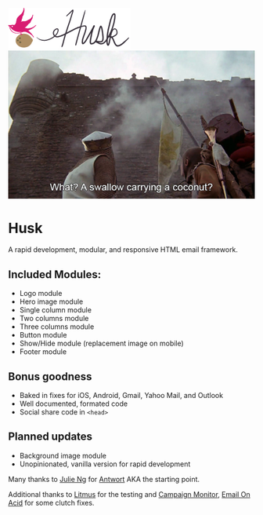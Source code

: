 [![Husk: a modular and responsive HTML email framework](https://raw.githubusercontent.com/anseltaft/husk/master/images/logo.png)](https://github.com/anseltaft/husk)
![Husk's hero image](https://raw.githubusercontent.com/anseltaft/husk/master/images/hero.jpg)
# Husk
A rapid development, modular, and responsive HTML email framework.
## Included Modules:
* Logo module
* Hero image module
* Single column module
* Two columns module
* Three columns module
* Button module
* Show/Hide module (replacement image on mobile)
* Footer module

## Bonus goodness
* Baked in fixes for iOS, Android, Gmail, Yahoo Mail, and Outlook
* Well documented, formated code
* Social share code in `<head>`

## Planned updates
* Background image module
* Unopinionated, vanilla version for rapid development

Many thanks to [Julie Ng](https://julie.io/) for [Antwort](https://github.com/InterNations/antwort) AKA the starting point.

Additional thanks to [Litmus](https://www.litmus.com/) for the testing and [Campaign Monitor](https://www.campaignmonitor.com/), [Email On Acid](https://www.emailonacid.com/) for some clutch fixes.